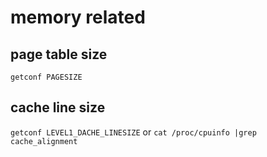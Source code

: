 # memory related
## page table size
`getconf PAGESIZE`
## cache line size
`getconf LEVEL1_DACHE_LINESIZE` or
`cat /proc/cpuinfo |grep cache_alignment`
